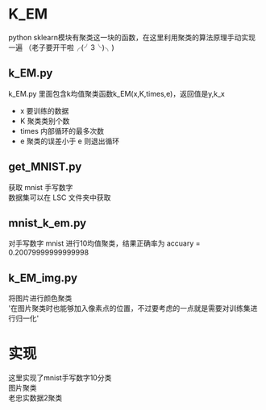 # K_EM
python sklearn模块有聚类这一块的函数，在这里利用聚类的算法原理手动实现一遍 （老子要开干啦╭(╯3╰)╮) <br>
## k_EM.py
k_EM.py 里面包含k均值聚类函数k_EM(x,K,times,e)，返回值是y,k_x<br>
* x 要训练的数据<br>
* K 聚类类别个数<br>
* times 内部循环的最多次数<br>
* e 聚类的误差小于 e 则退出循环<br>
## get_MNIST.py
获取 mnist 手写数字<br>
数据集可以在 LSC 文件夹中获取
## mnist_k_em.py
对手写数字 mnist 进行10均值聚类，结果正确率为 accuary = 0.20079999999999998<br>
## k_EM_img.py
将图片进行颜色聚类<br>
'在图片聚类时也能够加入像素点的位置，不过要考虑的一点就是需要对训练集进行归一化'<br>

# 实现
这里实现了mnist手写数字10分类<br>
图片聚类<br>
老忠实数据2聚类<br>
